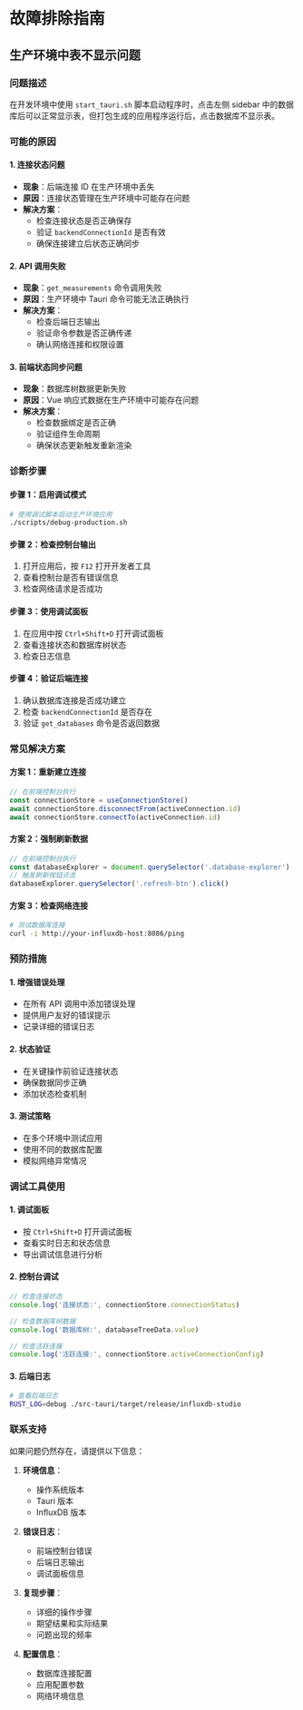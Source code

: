 # 故障排除指南

## 生产环境中表不显示问题

### 问题描述
在开发环境中使用 `start_tauri.sh` 脚本启动程序时，点击左侧 sidebar 中的数据库后可以正常显示表，但打包生成的应用程序运行后，点击数据库不显示表。

### 可能的原因

#### 1. 连接状态问题
- **现象**：后端连接 ID 在生产环境中丢失
- **原因**：连接状态管理在生产环境中可能存在问题
- **解决方案**：
  - 检查连接状态是否正确保存
  - 验证 `backendConnectionId` 是否有效
  - 确保连接建立后状态正确同步

#### 2. API 调用失败
- **现象**：`get_measurements` 命令调用失败
- **原因**：生产环境中 Tauri 命令可能无法正确执行
- **解决方案**：
  - 检查后端日志输出
  - 验证命令参数是否正确传递
  - 确认网络连接和权限设置

#### 3. 前端状态同步问题
- **现象**：数据库树数据更新失败
- **原因**：Vue 响应式数据在生产环境中可能存在问题
- **解决方案**：
  - 检查数据绑定是否正确
  - 验证组件生命周期
  - 确保状态更新触发重新渲染

### 诊断步骤

#### 步骤 1：启用调试模式
```bash
# 使用调试脚本启动生产环境应用
./scripts/debug-production.sh
```

#### 步骤 2：检查控制台输出
1. 打开应用后，按 `F12` 打开开发者工具
2. 查看控制台是否有错误信息
3. 检查网络请求是否成功

#### 步骤 3：使用调试面板
1. 在应用中按 `Ctrl+Shift+D` 打开调试面板
2. 查看连接状态和数据库树状态
3. 检查日志信息

#### 步骤 4：验证后端连接
1. 确认数据库连接是否成功建立
2. 检查 `backendConnectionId` 是否存在
3. 验证 `get_databases` 命令是否返回数据

### 常见解决方案

#### 方案 1：重新建立连接
```javascript
// 在前端控制台执行
const connectionStore = useConnectionStore()
await connectionStore.disconnectFrom(activeConnection.id)
await connectionStore.connectTo(activeConnection.id)
```

#### 方案 2：强制刷新数据
```javascript
// 在前端控制台执行
const databaseExplorer = document.querySelector('.database-explorer')
// 触发刷新按钮点击
databaseExplorer.querySelector('.refresh-btn').click()
```

#### 方案 3：检查网络连接
```bash
# 测试数据库连接
curl -i http://your-influxdb-host:8086/ping
```

### 预防措施

#### 1. 增强错误处理
- 在所有 API 调用中添加错误处理
- 提供用户友好的错误提示
- 记录详细的错误日志

#### 2. 状态验证
- 在关键操作前验证连接状态
- 确保数据同步正确
- 添加状态检查机制

#### 3. 测试策略
- 在多个环境中测试应用
- 使用不同的数据库配置
- 模拟网络异常情况

### 调试工具使用

#### 1. 调试面板
- 按 `Ctrl+Shift+D` 打开调试面板
- 查看实时日志和状态信息
- 导出调试信息进行分析

#### 2. 控制台调试
```javascript
// 检查连接状态
console.log('连接状态:', connectionStore.connectionStatus)

// 检查数据库树数据
console.log('数据库树:', databaseTreeData.value)

// 检查活跃连接
console.log('活跃连接:', connectionStore.activeConnectionConfig)
```

#### 3. 后端日志
```bash
# 查看后端日志
RUST_LOG=debug ./src-tauri/target/release/influxdb-studio
```

### 联系支持

如果问题仍然存在，请提供以下信息：

1. **环境信息**：
   - 操作系统版本
   - Tauri 版本
   - InfluxDB 版本

2. **错误日志**：
   - 前端控制台错误
   - 后端日志输出
   - 调试面板信息

3. **复现步骤**：
   - 详细的操作步骤
   - 期望结果和实际结果
   - 问题出现的频率

4. **配置信息**：
   - 数据库连接配置
   - 应用配置参数
   - 网络环境信息 
